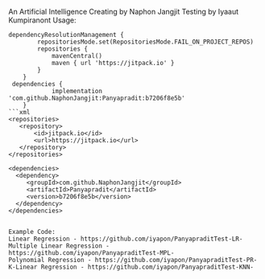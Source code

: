 An Artificial Intelligence
Creating by Naphon Jangjit
Testing by Iyaaut Kumpiranont
Usage:

```gradle:
dependencyResolutionManagement {
		repositoriesMode.set(RepositoriesMode.FAIL_ON_PROJECT_REPOS)
		repositories {
			mavenCentral()
			maven { url 'https://jitpack.io' }
		}
	}
 dependencies {
	        implementation 'com.github.NaphonJangjit:Panyapradit:b7206f8e5b'
	}
```xml
<repositories>
   <repository>
       <id>jitpack.io</id>
       <url>https://jitpack.io</url>
   </repository>
</repositories>

<dependencies>
  <dependency>
     <groupId>com.github.NaphonJangjit</groupId>
     <artifactId>Panyapradit</artifactId>
     <version>b7206f8e5b</version>
  </dependency>
</dependencies>


Example Code:
Linear Regression - https://github.com/iyapon/PanyapraditTest-LR-
Multiple Linear Regression - https://github.com/iyapon/PanyapraditTest-MPL-
Polynomial Regression - https://github.com/iyapon/PanyapraditTest-PR-
K-Linear Regression - https://github.com/iyapon/PanyapraditTest-KNN-

